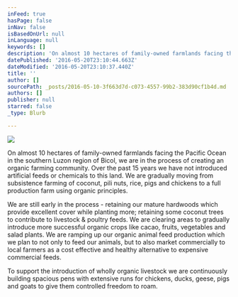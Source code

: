 ```yaml
---
inFeed: true
hasPage: false
inNav: false
isBasedOnUrl: null
inLanguage: null
keywords: []
description: 'On almost 10 hectares of family-owned farmlands facing the Pacific Ocean in the southern Luzon region of Bicol, we are in the process of creating an organic farming community. Over the past 15 years we have not introduced artificial feeds or chemicals to this land. We are gradually moving from subsistence farming of coconut, pili nuts, rice, pigs and chickens to a full production farm using organic principles. '
datePublished: '2016-05-20T23:10:44.663Z'
dateModified: '2016-05-20T23:10:37.440Z'
title: ''
author: []
sourcePath: _posts/2016-05-10-3f663d7d-c073-4557-99b2-383d90cf1b4d.md
authors: []
publisher: null
starred: false
_type: Blurb

---
```

![](https://the-grid-user-content.s3-us-west-2.amazonaws.com/0428d253-35f0-4d56-9312-6088c61a2710.jpg)

On almost 10 hectares of family-owned farmlands facing the Pacific Ocean in the southern Luzon region of Bicol, we are in the process of creating an organic farming community. Over the past 15 years we have not introduced artificial feeds or chemicals to this land. We are gradually moving from subsistence farming of coconut, pili nuts, rice, pigs and chickens to a full production farm using organic principles. 

We are still early in the process - retaining our mature hardwoods which provide excellent cover while planting more; retaining some coconut trees to contribute to livestock & poultry feeds. We are clearing areas to gradually introduce more successful organic crops like cacao, fruits, vegetables and salad plants. We are ramping up our organic animal feed production which we plan to not only to feed our animals, but to also market commercially to local farmers as a cost effective and healthy alternative to expensive commercial feeds. 

To support the introduction of wholly organic livestock we are continuously building spacious pens with extensive runs for chickens, ducks, geese, pigs and goats to give them controlled freedom to roam.